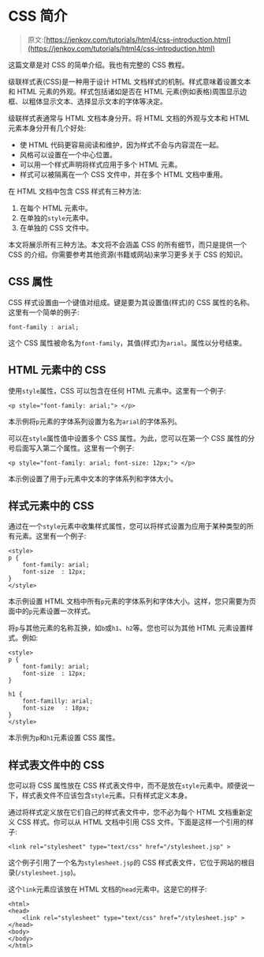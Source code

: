 # CSS 简介

> 原文:[https://jenkov.com/tutorials/html4/css-introduction.html](https://jenkov.com/tutorials/html4/css-introduction.html)

这篇文章是对 CSS 的简单介绍。我也有完整的 CSS 教程。

级联样式表(CSS)是一种用于设计 HTML 文档样式的机制。样式意味着设置文本和 HTML 元素的外观。样式包括诸如是否在 HTML 元素(例如表格)周围显示边框、以粗体显示文本、选择显示文本的字体等决定。

级联样式表通常与 HTML 文档本身分开。将 HTML 文档的外观与文本和 HTML 元素本身分开有几个好处:

*   使 HTML 代码更容易阅读和维护，因为样式不会与内容混在一起。
*   风格可以设置在一个中心位置。
*   可以用一个样式声明将样式应用于多个 HTML 元素。
*   样式可以被隔离在一个 CSS 文件中，并在多个 HTML 文档中重用。

在 HTML 文档中包含 CSS 样式有三种方法:

1.  在每个 HTML 元素中。
2.  在单独的`style`元素中。
3.  在单独的 CSS 文件中。

本文将展示所有三种方法。本文将不会涵盖 CSS 的所有细节，而只是提供一个 CSS 的介绍。你需要参考其他资源(书籍或网站)来学习更多关于 CSS 的知识。

## CSS 属性

CSS 样式设置由一个键值对组成。键是要为其设置值(样式)的 CSS 属性的名称。这里有一个简单的例子:

```
font-family : arial;

```

这个 CSS 属性被命名为`font-family`，其值(样式)为`arial`。属性以分号结束。

## HTML 元素中的 CSS

使用`style`属性，CSS 可以包含在任何 HTML 元素中。这里有一个例子:

```
<p style="font-family: arial;"> </p>

```

本示例将`p`元素的字体系列设置为名为`arial`的字体系列。

可以在`style`属性值中设置多个 CSS 属性。为此，您可以在第一个 CSS 属性的分号后面写入第二个属性。这里有一个例子:

```
<p style="font-family: arial; font-size: 12px;"> </p>

```

本示例设置了用于`p`元素中文本的字体系列和字体大小。

## 样式元素中的 CSS

通过在一个`style`元素中收集样式属性，您可以将样式设置为应用于某种类型的所有元素。这里有一个例子:

```
<style>
p {
    font-family: arial;
    font-size  : 12px;
}    
</style>    

```

本示例设置 HTML 文档中所有`p`元素的字体系列和字体大小。这样，您只需要为页面中的`p`元素设置一次样式。

将`p`与其他元素的名称互换，如`b`或`h1`、`h2`等。您也可以为其他 HTML 元素设置样式。例如:

```
<style>
p {
    font-family: arial;
    font-size  : 12px;
}

h1 {
    font-familly: arial;
    font-size   : 18px;
}
</style>

```

本示例为`p`和`h1`元素设置 CSS 属性。

## 样式表文件中的 CSS

您可以将 CSS 属性放在 CSS 样式表文件中，而不是放在`style`元素中。顺便说一下，样式表文件不应该包含`style`元素。只有样式定义本身。

通过将样式定义放在它们自己的样式表文件中，您不必为每个 HTML 文档重新定义 CSS 样式。你可以从 HTML 文档中引用 CSS 文件。下面是这样一个引用的样子:

```
<link rel="stylesheet" type="text/css" href="/stylesheet.jsp" >

```

这个例子引用了一个名为`stylesheet.jsp`的 CSS 样式表文件，它位于网站的根目录(`/stylesheet.jsp`)。

这个`link`元素应该放在 HTML 文档的`head`元素中。这是它的样子:

```
<html>
<head>
    <link rel="stylesheet" type="text/css" href="/stylesheet.jsp" >
</head>
<body>
</body>
</html>

```